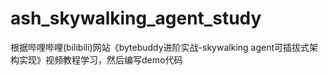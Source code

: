 # ash_skywalking_agent_study
根据哔哩哔哩(bilibili)网站《bytebuddy进阶实战-skywalking agent可插拔式架构实现》视频教程学习，然后编写demo代码
